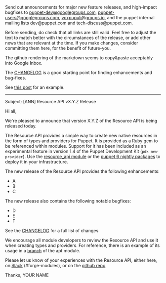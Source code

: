 Send out announcements for major new feature releases, and high-impact bugfixes to <puppet-dev@googlegroups.com>, <puppet-users@googlegroups.com>, <voxpupuli@groups.io>, and the puppet internal mailing lists <dev@puppet.com> and <tech-discuss@puppet.com>.

Before sending, do check that all links are still valid. Feel free to adjust the text to match better with the circumstances of the release, or add other news that are relevant at the time. If you make changes, consider committing them here, for the benefit of future-you.

The github rendering of the markdown seems to copy&paste acceptably into Google Inbox.

The [CHANGELOG](https://github.com/puppetlabs/puppet-resource_api/blob/master/CHANGELOG.md) is a good starting point for finding enhancements and bug-fixes.

See [this post](https://groups.google.com/d/msg/puppet-dev/1R9gwkEIxHU/adWXJ0NfCAAJ) for an example.

---

Subject: [ANN] Resource API vX.Y.Z Release

Hi all,

We're pleased to announce that version X.Y.Z of the Resource API is being released today.

The Resource API provides a simple way to create new native resources in the form of types and providers for Puppet. It is provided as a Ruby gem to be referenced within modules. Support for it has been included as an experimental feature in version 1.4 of the Puppet Development Kit (`pdk new provider`). Use the [resource_api module](https://forge.puppet.com/puppetlabs/resource_api) or the [puppet 6 nightly packages](https://groups.google.com/d/msg/puppet-users/N3LJGhsrqkU/TUEsq7VfDQAJ) to deploy it in your infrastructure.

The new release of the Resource API provides the following enhancements:

* A
* B
* C

The new release also contains the following notable bugfixes:

* D
* E
* F

See the [CHANGELOG](https://github.com/puppetlabs/puppet-resource_api/blob/master/CHANGELOG.md) for a full list of changes

We encourage all module developers to review the Resource API and use it when creating types and providers. For reference, there is an example of its usage in a [branch](https://github.com/DavidS/puppetlabs-apt/blob/resource-api-experiments/lib/puppet/provider/apt_key2/apt_key2.rb) of the apt module.

Please let us know of your experiences with the Resource API, either here, on [Slack](https://slack.puppet.com/) (#forge-modules), or on the [github repo](https://github.com/puppetlabs/puppet-resource_api).


Thanks,
YOUR NAME

